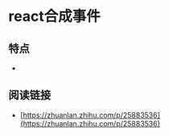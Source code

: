 # react合成事件
## 特点
- 

## 阅读链接

- [https://zhuanlan.zhihu.com/p/25883536](https://zhuanlan.zhihu.com/p/25883536)